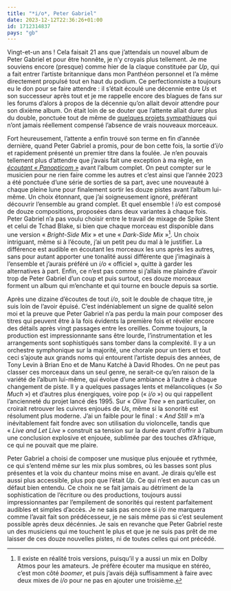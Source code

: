 ```yaml
---
title: "*i/o*, Peter Gabriel"
date: 2023-12-12T22:36:26+01:00
id: 1712314837 
pays: "gb"
---
```


Vingt-et-un ans ! Cela faisait 21 ans que j’attendais un nouvel album de Peter Gabriel et pour être honnête, je n’y croyais plus tellement. Je me souviens encore (presque) comme hier de la claque constituée par *Up*, qui a fait entrer l’artiste britannique dans mon Panthéon personnel et l’a même directement propulsé tout en haut du podium. Ce perfectionniste a toujours eu le don pour se faire attendre : il s’était écoulé une décennie entre *Us* et son successeur après tout et je me rappelle encore des blagues de fans sur les forums d’alors à propos de la décennie qu’on allait devoir attendre pour son dixième album. On était loin de se douter que l’attente allait durer plus du double, ponctuée tout de même de [quelques projets sympathiques](https://voiretmanger.fr/scratch-my-back-peter-gabriel/) qui n’ont jamais réellement compensé l’absence de vrais nouveaux morceaux.

Fort heureusement, l’attente a enfin trouvé son terme en fin d’année dernière, quand Peter Gabriel a promis, pour de bon cette fois, la sortie d’*i/o* et rapidement présenté un premier titre dans la foulée. Je n’en pouvais tellement plus d’attendre que j’avais fait une exception à ma règle, en *[écoutant « Panopticom »](https://nicolasfurno.fr/album/panopticom-gabriel/)* avant l’album complet. On peut compter sur le musicien pour ne rien faire comme les autres et c’est ainsi que l’année 2023 a été ponctuée d’une série de sorties de sa part, avec une nouveauté à chaque pleine lune pour finalement sortir les douze pistes avant l’album lui-même. Un choix étonnant, que j’ai soigneusement ignoré, préférant découvrir l’ensemble au grand complet. Et quel ensemble ! *i/o* est composé de douze compositions, proposées dans deux variantes à chaque fois. Peter Gabriel n’a pas voulu choisir entre le travail de mixage de Spike Stent et celui de Tchad Blake, si bien que chaque morceau est disponible dans une version « *Bright-Side Mix* » et une « *Dark-Side Mix* »[^1]. Un choix intriguant, même si à l’écoute, j’ai un petit peu du mal à le justifier. La différence est audible en écoutant les morceaux les uns après les autres, sans pour autant apporter une tonalité aussi différente que j’imaginais à l’ensemble et j’aurais préféré un *i/o* « officiel », quitte à garder les alternatives à part. Enfin, ce n’est pas comme si j’allais me plaindre d’avoir trop de Peter Gabriel d’un coup et puis surtout, ces douze morceaux forment un album qui m’enchante et qui tourne en boucle depuis sa sortie.

Après une dizaine d’écoutes de tout *i/o*, soit le double de chaque titre, je suis loin de l’avoir épuisé. C’est indéniablement un signe de qualité selon moi et la preuve que Peter Gabriel n’a pas perdu la main pour composer des titres qui peuvent être à la fois évidents la première fois  et révéler encore des détails après vingt passages entre les oreilles. Comme toujours, la production est impressionnante sans être lourde, l’instrumentation et les arrangements sont sophistiqués sans tomber dans la complexité. Il y a un orchestre symphonique sur la majorité, une chorale pour un tiers et tout ceci s’ajoute aux grands noms qui entourent l’artiste depuis des années, de Tony Levin à Brian Eno et de Manu Katché à David Rhodes. On ne peut pas classer ces morceaux dans un seul genre, ne serait-ce qu’en raison de la variété de l’album lui-même, qui évolue d’une ambiance à l’autre à chaque changement de piste. Il y a quelques passages lents et mélancoliques (« *So Much* ») et d’autres plus énergiques, voire pop (« *i/o* ») ou qui rappellent l’ancienneté du projet lancé dès 1995. Sur « *Olive Tree* » en particulier, on croirait retrouver les cuivres enjoués de *Us*, même si la sonorité est résolument plus moderne. J’ai un faible pour le final : « *And Still* » m’a inévitablement fait fondre avec son utilisation du violoncelle, tandis que « *Live and Let Live* » construit sa tension sur la durée avant d’offrir à l’album une conclusion explosive et enjouée, sublimée par des touches d’Afrique, ce qui ne pouvait que me plaire. 

Peter Gabriel a choisi de composer une musique plus enjouée et rythmée, ce qui s’entend même sur les mix plus sombres, où les basses sont plus présentes et la voix du chanteur moins mise en avant. Je dirais qu’elle est aussi plus accessible, plus pop que l’était *Up*. Ce qui n’est en aucun cas un défaut bien entendu. Ce choix ne se fait jamais au détriment de la sophistication de l’écriture ou des productions, toujours aussi impressionnantes par l’empilement de sonorités qui restent parfaitement audibles et simples d’accès. Je ne sais pas encore si *i/o* me marquera comme l’avait fait son prédécesseur, je ne sais même pas si c’est seulement possible après deux décénnies. Je sais en revanche que Peter Gabriel reste un des musiciens qui me touchent le plus et que je ne suis pas prêt de me laisser de ces douze nouvelles pistes, ni de toutes celles qui ont précédé. 

[^1]: Il existe en réalité trois versions, puisqu’il y a aussi un mix en Dolby Atmos pour les amateurs. Je préfère écouter ma musique en stéréo, c’est mon côté *boomer*, et puis j’avais déjà suffisamment à faire avec deux mixes de *i/o* pour ne pas en ajouter une troisième.